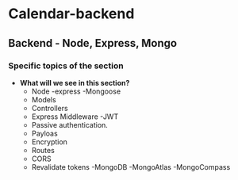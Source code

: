 # Calendar-backend

## Backend - Node, Express, Mongo

### **Specific topics of the section**

- **What will we see in this section?**
     - Node
     -express
     -Mongoose
     - Models
     - Controllers
     - Express Middleware
     -JWT
     - Passive authentication.
     - Payloas
     - Encryption
     - Routes
     - CORS
     - Revalidate tokens
     -MongoDB
     -MongoAtlas
     -MongoCompass
